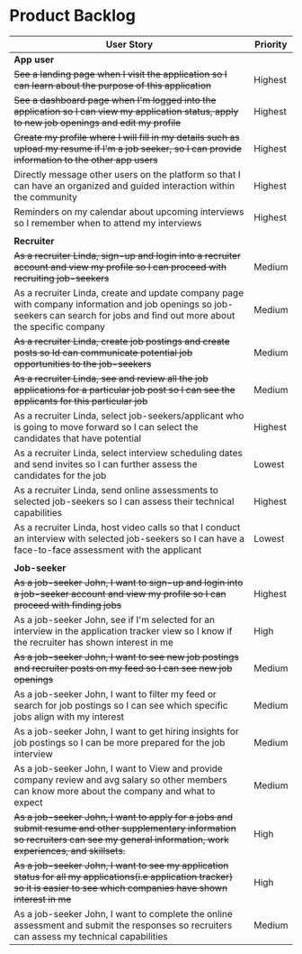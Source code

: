 # Product Backlog

 User Story |Priority|
| ---------- | -------- |
| **App user** |
| <del>See a landing page when I visit the application so I can learn about the purpose of this application| Highest|/del>
| <del>See a dashboard page when I'm logged into the application so I can view my application status, apply to new job openings and edit my profile| Highest|</del>
| <del>Create my profile where I will fill in my details such as upload my resume if I'm a job seeker, so I can provide information to the other app users| Highest|</del>
| Directly message other users on the platform so that I can have an organized and guided interaction within the community | Highest|
| Reminders on my calendar about upcoming interviews so I remember when to attend my interviews | Highest|
|           |
| **Recruiter** |
| <del>As a recruiter Linda, sign-up and login into a recruiter account and view my profile so I can proceed with recruiting job-seekers | Medium|</del>
| As a recruiter Linda, create and update company page with company information and job openings so job-seekers can search for jobs and find out more about the specific company | Medium|
| <del>As a recruiter Linda, create job postings and create posts so Id can communicate potential job opportunities to the job-seekers | Medium|</del>
| <del>As a recruiter Linda, see and review all the job applications for a particular job post so I can see the applicants for this particular job | Medium|</del>
| As a recruiter Linda, select job-seekers/applicant who is going to move forward so I can select the candidates that have potential | Highest |
| As a recruiter Linda, select interview scheduling dates and send invites so I can further assess the candidates for the job | Lowest |
| As a recruiter Linda, send online assessments to selected job-seekers so I can assess their technical capabilities | Highest |
| As a recruiter Linda, host video calls so that I conduct an interview with selected job-seekers so I can have a face-to-face assessment with the applicant |Lowest|
|            |
| **Job-seeker** |
| <del>As a job-seeker John, I want to sign-up and login into a job-seeker account and view my profile so I can proceed with finding jobs | Highest |</del>
| As a job-seeker John, see if I'm selected for an interview in the application tracker view so I know if the recruiter has shown interest in me | High |
| <del>As a job-seeker John, I want to see new job postings and recruiter posts on my feed so I can see new job openings | Medium |</del>
| As a job-seeker John, I want to filter my feed or search for job postings so I can see which specific jobs align with my interest | Medium |
| As a job-seeker John, I want to get hiring insights for job postings so I can be more prepared for the job interview | Medium | 3 days|
| As a job-seeker John, I want to View and provide company review and avg salary so other members can know more about the company and what to expect | Medium |
| <del>As a job-seeker John, I want to apply for a jobs and submit resume and other supplementary information so recruiters can see my general information, work experiences, and skillsets. | High |</del>
| <del>As a job-seeker John, I want to see my application status for all my applications(i.e application tracker) so it is easier to see which companies have shown interest in me | High |</del>
| As a job-seeker John, I want to complete the online assessment and submit the responses so recruiters can assess my technical capabilities | Medium |

